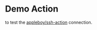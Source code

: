 # Demo Action

to test the [appleboy/ssh-action](https://github.com/appleboy/ssh-action) connection.


